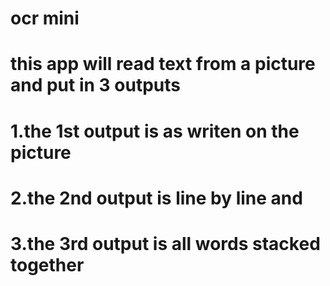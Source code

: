 # ocr mini

# this app will read text from a picture and put in 3 outputs 
# 1.the 1st output is as writen on the picture 
# 2.the 2nd output is line by line and 
# 3.the 3rd output is all words stacked together
